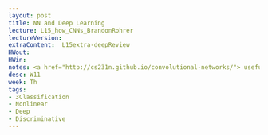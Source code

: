 ```yaml
---
layout: post
title: NN and Deep Learning
lecture: L15_how_CNNs_BrandonRohrer
lectureVersion: 
extraContent:  L15extra-deepReview
HWout:
HWin: 
notes: <a href="http://cs231n.github.io/convolutional-networks/"> useful CNN</a> 
desc: W11
week: Th
tags:
- 3Classification
- Nonlinear
- Deep
- Discriminative
---
```

